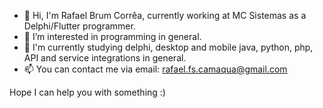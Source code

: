 - 👋 Hi, I'm Rafael Brum Corrêa, currently working at MC Sistemas as a Delphi/Flutter programmer.
- 👀 I’m interested in programming in general.
- 🌱 I'm currently studying delphi, desktop and mobile java, python, php, API and service integrations in general.
- 📫 You can contact me via email: rafael.fs.camaqua@gmail.com

Hope I can help you with something :)
